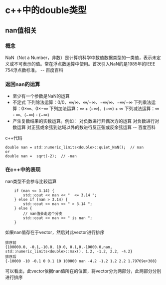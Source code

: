 <!--
 * @FilePath: /github/harpseal/学习笔记/c++/数据类型/double.md
 * @Author: harpseal
 * @Date: 2022-07-21 09:41:29
 * @LastEditTime: 2022-07-21 09:59:08
 * @email: 844291270@qq.com
-->
# c++中的double类型

## nan值相关

### 概念

NaN（Not a Number，非数）是计算机科学中数值数据类型的一类值，表示未定义或不可表示的值。常在浮点数运算中使用。首次引入NaN的是1985年的IEEE 754浮点数标准。  -- 百度百科

### 返回nan的运算

* 至少有一个参数是NaN的运算
* 不定式
    下列除法运算：0/0、∞/∞、∞/−∞、−∞/∞、−∞/−∞
    下列乘法运算：0×∞、0×−∞
    下列加法运算：∞ + (−∞)、(−∞) + ∞
    下列减法运算：∞ - ∞、(−∞) - (−∞)
* 产生复数结果的实数运算。例如：
    对负数进行开偶次方的运算
    对负数进行对数运算
    对正弦或余弦到达域以外的数进行反正弦或反余弦运算
-- 百度百科

c++代码
```
double nan = std::numeric_limits<double>::quiet_NaN();  // nan
or
double nan =  sqrt(-2);  // -nan
```

### 在c++中的表现

nan类型不会参与比较运算
```
    if (nan <= 3.14) {
        std::cout << nan << "  <= 3.14 ";
    } else if (nan > 3.14) {
        std::cout << nan << " > 3.14 ";
    } else {
        // nan值会走这个分支
        std::cout << nan << " is nan ";  
    }
```
如果nan值存在于vector，然后对此vector进行排序
```
排序前
{100000.0, -0.1,-10.0, 10.0, 0.1,0,-10000.0,nan, std::numeric_limits<double>::max(), 1.2, -1.2, 2.2, -4.2}
排序后
{-10000 -10 -0.1 0 0.1 10 100000 nan -4.2 -1.2 1.2 2.2 1.79769e+308}
```
可以看出，此vector依据nan值所在的位置，将vector分为两部分，此两部分分别进行排序